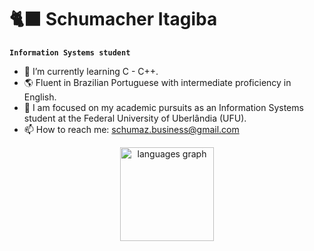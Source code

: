 # 🐈‍⬛ Schumacher Itagiba

**`Information Systems student`**

- 🌱 I’m currently learning C - C++.
- 🌎 Fluent in Brazilian Portuguese with intermediate proficiency in English.
- 🔭 I am focused on my academic pursuits as an Information Systems student at the Federal University of Uberlândia (UFU).
- 📫 How to reach me: schumaz.business@gmail.com

<div align="center">
  <img src="https://github-readme-stats.vercel.app/api/top-langs?username=schumaz&locale=en&hide_title=false&layout=compact&card_width=320&langs_count=5&theme=radical&hide_border=false" height="150" alt="languages graph"  />
</div>
